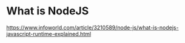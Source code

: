 # What is NodeJS

https://www.infoworld.com/article/3210589/node-js/what-is-nodejs-javascript-runtime-explained.html
